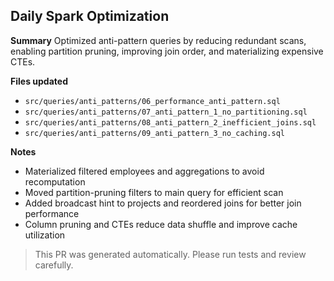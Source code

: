 ## Daily Spark Optimization

**Summary**
Optimized anti-pattern queries by reducing redundant scans, enabling partition pruning, improving join order, and materializing expensive CTEs.

**Files updated**
- `src/queries/anti_patterns/06_performance_anti_pattern.sql`
- `src/queries/anti_patterns/07_anti_pattern_1_no_partitioning.sql`
- `src/queries/anti_patterns/08_anti_pattern_2_inefficient_joins.sql`
- `src/queries/anti_patterns/09_anti_pattern_3_no_caching.sql`


**Notes**
- Materialized filtered employees and aggregations to avoid recomputation
- Moved partition-pruning filters to main query for efficient scan
- Added broadcast hint to projects and reordered joins for better join performance
- Column pruning and CTEs reduce data shuffle and improve cache utilization

> This PR was generated automatically. Please run tests and review carefully.
